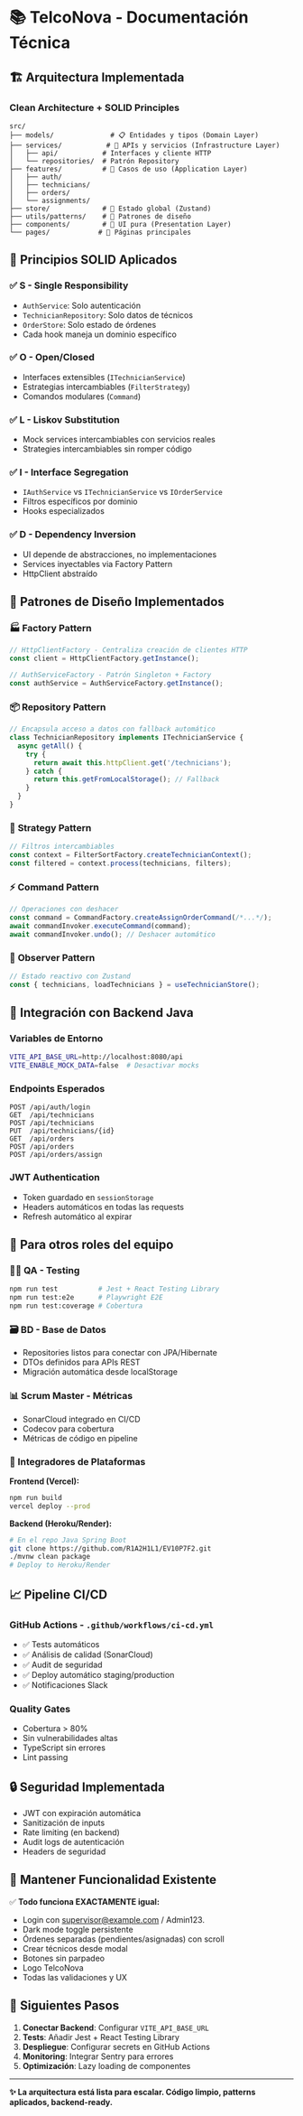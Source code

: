 # 📚 TelcoNova - Documentación Técnica

## 🏗️ **Arquitectura Implementada**

### **Clean Architecture + SOLID Principles**

```
src/
├── models/              # 📋 Entidades y tipos (Domain Layer)
├── services/           # 🔌 APIs y servicios (Infrastructure Layer)
│   ├── api/           # Interfaces y cliente HTTP
│   └── repositories/  # Patrón Repository
├── features/          # 🎯 Casos de uso (Application Layer)
│   ├── auth/
│   ├── technicians/
│   ├── orders/
│   └── assignments/
├── store/             # 🏪 Estado global (Zustand)
├── utils/patterns/    # 🔧 Patrones de diseño
├── components/        # 🎨 UI pura (Presentation Layer)
└── pages/            # 📄 Páginas principales
```

## 🎯 **Principios SOLID Aplicados**

### ✅ **S - Single Responsibility**
- `AuthService`: Solo autenticación
- `TechnicianRepository`: Solo datos de técnicos  
- `OrderStore`: Solo estado de órdenes
- Cada hook maneja un dominio específico

### ✅ **O - Open/Closed**
- Interfaces extensibles (`ITechnicianService`)
- Estrategias intercambiables (`FilterStrategy`)
- Comandos modulares (`Command`)

### ✅ **L - Liskov Substitution**
- Mock services intercambiables con servicios reales
- Strategies intercambiables sin romper código

### ✅ **I - Interface Segregation**
- `IAuthService` vs `ITechnicianService` vs `IOrderService`
- Filtros específicos por dominio
- Hooks especializados

### ✅ **D - Dependency Inversion**
- UI depende de abstracciones, no implementaciones
- Services inyectables via Factory Pattern
- HttpClient abstraído

## 🎨 **Patrones de Diseño Implementados**

### 🏭 **Factory Pattern**
```typescript
// HttpClientFactory - Centraliza creación de clientes HTTP
const client = HttpClientFactory.getInstance();

// AuthServiceFactory - Patrón Singleton + Factory
const authService = AuthServiceFactory.getInstance();
```

### 📦 **Repository Pattern**  
```typescript
// Encapsula acceso a datos con fallback automático
class TechnicianRepository implements ITechnicianService {
  async getAll() {
    try {
      return await this.httpClient.get('/technicians');
    } catch {
      return this.getFromLocalStorage(); // Fallback
    }
  }
}
```

### 🎯 **Strategy Pattern**
```typescript
// Filtros intercambiables
const context = FilterSortFactory.createTechnicianContext();
const filtered = context.process(technicians, filters);
```

### ⚡ **Command Pattern**
```typescript
// Operaciones con deshacer
const command = CommandFactory.createAssignOrderCommand(/*...*/);
await commandInvoker.executeCommand(command);
await commandInvoker.undo(); // Deshacer automático
```

### 👀 **Observer Pattern**
```typescript
// Estado reactivo con Zustand
const { technicians, loadTechnicians } = useTechnicianStore();
```

## 🔌 **Integración con Backend Java**

### **Variables de Entorno**
```bash
VITE_API_BASE_URL=http://localhost:8080/api
VITE_ENABLE_MOCK_DATA=false  # Desactivar mocks
```

### **Endpoints Esperados**
```
POST /api/auth/login
GET  /api/technicians
POST /api/technicians
PUT  /api/technicians/{id}
GET  /api/orders
POST /api/orders
POST /api/orders/assign
```

### **JWT Authentication**
- Token guardado en `sessionStorage` 
- Headers automáticos en todas las requests
- Refresh automático al expirar

## 🚀 **Para otros roles del equipo**

### **👨‍💻 QA - Testing**
```bash
npm run test          # Jest + React Testing Library  
npm run test:e2e      # Playwright E2E
npm run test:coverage # Cobertura
```

### **🗃️ BD - Base de Datos**
- Repositories listos para conectar con JPA/Hibernate
- DTOs definidos para APIs REST
- Migración automática desde localStorage

### **📊 Scrum Master - Métricas**
- SonarCloud integrado en CI/CD
- Codecov para cobertura
- Métricas de código en pipeline

### **🔗 Integradores de Plataformas**

**Frontend (Vercel):**
```bash
npm run build
vercel deploy --prod
```

**Backend (Heroku/Render):**
```bash
# En el repo Java Spring Boot
git clone https://github.com/R1A2H1L1/EV10P7F2.git
./mvnw clean package
# Deploy to Heroku/Render
```

## 📈 **Pipeline CI/CD**

### **GitHub Actions** - `.github/workflows/ci-cd.yml`
- ✅ Tests automáticos
- ✅ Análisis de calidad (SonarCloud)
- ✅ Audit de seguridad  
- ✅ Deploy automático staging/production
- ✅ Notificaciones Slack

### **Quality Gates**
- Cobertura > 80%
- Sin vulnerabilidades altas
- TypeScript sin errores
- Lint passing

## 🔒 **Seguridad Implementada**

- JWT con expiración automática
- Sanitización de inputs
- Rate limiting (en backend)
- Audit logs de autenticación
- Headers de seguridad

## 🎯 **Mantener Funcionalidad Existente**

✅ **Todo funciona EXACTAMENTE igual:**
- Login con supervisor@example.com / Admin123.
- Dark mode toggle persistente
- Órdenes separadas (pendientes/asignadas) con scroll
- Crear técnicos desde modal
- Botones sin parpadeo
- Logo TelcoNova
- Todas las validaciones y UX

## 🚀 **Siguientes Pasos**

1. **Conectar Backend**: Configurar `VITE_API_BASE_URL`
2. **Tests**: Añadir Jest + React Testing Library  
3. **Despliegue**: Configurar secrets en GitHub Actions
4. **Monitoring**: Integrar Sentry para errores
5. **Optimización**: Lazy loading de componentes

---

**✨ La arquitectura está lista para escalar. Código limpio, patterns aplicados, backend-ready.**